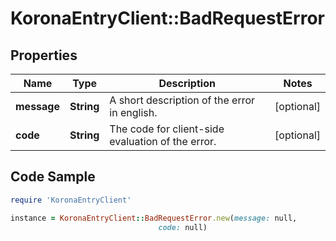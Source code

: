 # KoronaEntryClient::BadRequestError

## Properties

Name | Type | Description | Notes
------------ | ------------- | ------------- | -------------
**message** | **String** | A short description of the error in english. | [optional] 
**code** | **String** | The code for client-side evaluation of the error. | [optional] 

## Code Sample

```ruby
require 'KoronaEntryClient'

instance = KoronaEntryClient::BadRequestError.new(message: null,
                                 code: null)
```


